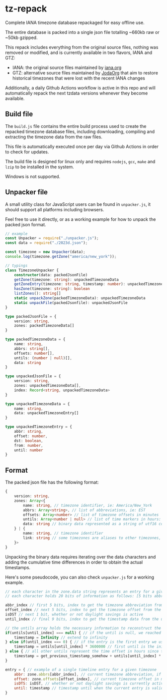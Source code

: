 # tz-repack

Complete IANA timezone database repackaged for easy offline use.

The entire database is packed into a single json file totalling ~660kb raw or ~50kb gzipped.

This repack includes everything from the original source files, nothing was removed or modified, and is currently available in two flavors, IANA and GTZ:

* IANA: the original source files maintained by [iana.org](https://iana.org/time-zones)
* GTZ: alternative source files maintained by [JodaOrg](https://github.com/JodaOrg/global-tz) that aim to restore historical timezones that were lost with the recent IANA changes

Additionally, a daily Github Actions workflow is active in this repo and will automatically repack the next tzdata versions whenever they become available.

## Build file

The `build.js` file contains the entire build process used to create the repacked timezone database files, including downloading, compiling and extracting the timezone data from the raw files.

This file is automatically executed once per day via Github Actions in order to check for updates.

The build file is designed for linux only and requires `nodejs`, `gcc`, `make` and `lzip` to be installed in the system.

Windows is not supported.

## Unpacker file

A small utility class for JavaScript users can be found in `unpacker.js`, it should support all platforms including browsers.

Feel free to use it directly, or as a working example for how to unpack the packed json format.

```js
// example
const Unpacker = require("./unpacker.js");
const data = require("./2023d.json");

const timezone = new Unpacker(data);
console.log(timezone.getZone("america/new_york"));
```

```ts
// typings
class TimezoneUnpacker {
    constructor(data: packedJsonFile)
    getZone(timezone: string): unpackedTimezoneData
    getZoneEntry(timezone: string, timestamp: number): unpackedTimezoneEntry
    hasZone(timezone: string): boolean
    listZones(): string[]
    static unpackZone(packedTimezoneData): unpackedTimezoneData
    static unpackFile(packedJsonfile): unpackedJsonFile
}

type packedJsonFile = {
    version: string,
    zones: packedTimezoneData[]
}

type packedTimezoneData = {
    name: string,
    abbrs: string[],
    offsets: number[],
    untils: (number | null)[],
    data: string
}

type unpackedJsonFile = {
    version: string,
    zones: unpackedTimezoneData[],
    index: Record<string, unpackedTimezoneData>
}

type unpackedTimezoneData = {
    name: string,
    data: unpackedTimezoneEntry[]
}

type unpackedTimezoneEntry = {
    abbr: string,
    offset: number,
    dst: boolean,
    from: number,
    until: number
}
```

## Format

The packed json file has the following format:

```ts
{
    version: string,
    zones: Array<{
        name: string, // timezone identifier, ie: America/New_York
        abbrs: Array<string>, // list of abbreviations, ie: EST
        offsets: Array<number> // list of timezone offsets in minutes
        untils: Array<number | null> // list of time markers in hours: [initial_timestamp, ...time_diffs, null]
        data: string // binary data represented as a string of utf16 code points where each character stores 20 bits of information
    } | {
        name: string, // timezone identifier
        link: string // some timezones are aliases to other timezones, here is the name of the timezone we should redirect to
    }>
}
```

Unpacking the binary data requires iterating over the data characters and adding the cumulative time differences in order to obtain the actual timestamps.

Here's some pseudocode, you can also check `unpacker.js` for a working example.

```js
// each character in the zone.data string represents an entry for a given timezone and contains information for that timezone during a specific period of time
// each character holds 20 bits of information as follows: [5 bits abbr_index][5 bits offset_index][1 bit dst][9 bits until_index]

abbr_index // first 5 bits, index to get the timezone abbreviation from the abbrs array
offset_index // next 5 bits, index to get the timezone offset from the offsets array
isDST // next 1 bit, whether or not daylight savings is active
until_index // final 9 bits, index to get the timestamp data from the untils array

// the untils array holds the necessary information to reconstruct the timeline of the timezone including the timestamps of each entry
if(untils[until_index] === null) { // if the until is null, we reached end of time
    timestamp = Infinity // extend to infinity
} else if(until_index === 0) { // if the entry is the first entry we use it directly
    timestamp = untils[until_index] * 3600000 // first until is the initial timestamp in hours, convert hours to milliseconds
} else { // all other untils represent the time offset in hours since the previous timestamp
    timestamp = get_previous_timestamp_somehow + untils[until_index] * 3600000 // convert hours to milliseconds and add to the previous timestamp
}

entry = { // example of a single timeline entry for a given timezone
    abbr: zone.abbrs[abbr_index], // current timezone abbreviation, if available
    offset: zone.offsets[offset_index], // current timezone offset in minutes
    isDTS: isDST, // whether or not daylight savings is currently active
    until: timestamp // timestamp until when the current entry is valid
}
```
